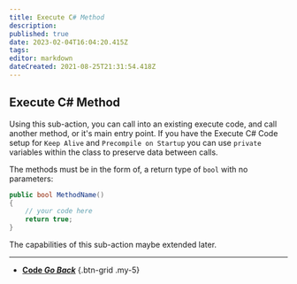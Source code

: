 ```yaml
---
title: Execute C# Method
description: 
published: true
date: 2023-02-04T16:04:20.415Z
tags: 
editor: markdown
dateCreated: 2021-08-25T21:31:54.418Z
---
```


## Execute C# Method
Using this sub-action, you can call into an existing execute code, and call another method, or it's main entry point.  If you have the Execute C# Code setup for `Keep Alive` and `Precompile on Startup` you can use `private` variables within the class to preserve data between calls.

The methods must be in the form of, a return type of `bool` with no parameters:

```csharp
public bool MethodName()
{
    // your code here
    return true;
}
```
The capabilities of this sub-action maybe extended later.

---

- [<i class="mdi mdi-chevron-left"></i> **Code *Go Back***](/en/Sub-Actions/Code)
{.btn-grid .my-5}